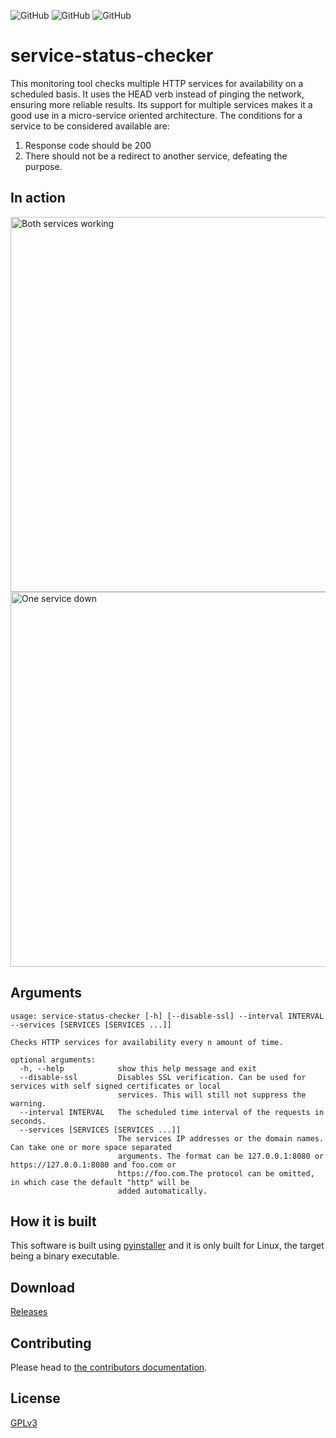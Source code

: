 ![GitHub](https://img.shields.io/github/license/MatrixEternal/service-status-checker?style=flat-square)
![GitHub](https://img.shields.io/github/v/release/MatrixEternal/service-status-checker?style=flat-square)
![GitHub](https://img.shields.io/github/last-commit/MatrixEternal/service-status-checker/main?style=flat-square)

# service-status-checker

This monitoring tool checks multiple HTTP services for availability on a scheduled basis. It uses the HEAD verb instead
of pinging the network, ensuring more reliable results. Its support for multiple services makes it a good use in a micro-service oriented architecture.
The conditions for a service to be considered available are:
1. Response code should be 200
2. There should not be a redirect to another service, defeating the purpose.


## In action

<img alt="Both services working" src="https://github.com/MatrixEternal/service-status-checker/blob/main/assets/both_services_available.gif" width="600">
<br>
<img alt="One service down" src="https://github.com/MatrixEternal/service-status-checker/blob/main/assets/one_service_down.gif" width="600">


## Arguments

```
usage: service-status-checker [-h] [--disable-ssl] --interval INTERVAL --services [SERVICES [SERVICES ...]]

Checks HTTP services for availability every n amount of time.

optional arguments:
  -h, --help            show this help message and exit
  --disable-ssl         Disables SSL verification. Can be used for services with self signed certificates or local
                        services. This will still not suppress the warning.
  --interval INTERVAL   The scheduled time interval of the requests in seconds.
  --services [SERVICES [SERVICES ...]]
                        The services IP addresses or the domain names. Can take one or more space separated
                        arguments. The format can be 127.0.0.1:8080 or https://127.0.0.1:8080 and foo.com or
                        https://foo.com.The protocol can be omitted, in which case the default "http" will be
                        added automatically.
```

## How it is built

This software is built using [pyinstaller](https://pyinstaller.readthedocs.io) and it is only built for Linux, the target being a binary executable.

## Download
[Releases](https://github.com/MatrixEternal/service-status-checker/releases)

## Contributing
Please head to [the contributors documentation](CONTRIBUTORS.md).

## License
[GPLv3](LICENSE.txt)
